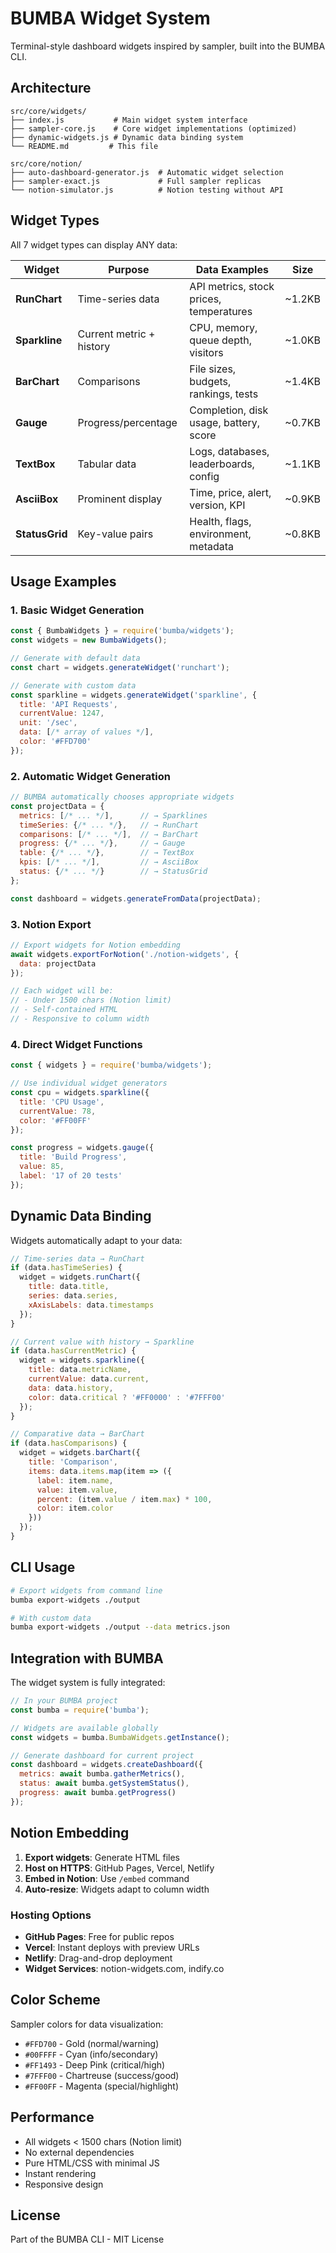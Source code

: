 # BUMBA Widget System

Terminal-style dashboard widgets inspired by sampler, built into the BUMBA CLI.

## Architecture

```
src/core/widgets/
├── index.js           # Main widget system interface
├── sampler-core.js    # Core widget implementations (optimized)
├── dynamic-widgets.js # Dynamic data binding system
└── README.md         # This file

src/core/notion/
├── auto-dashboard-generator.js  # Automatic widget selection
├── sampler-exact.js             # Full sampler replicas
└── notion-simulator.js          # Notion testing without API
```

## Widget Types

All 7 widget types can display ANY data:

| Widget | Purpose | Data Examples | Size |
|--------|---------|---------------|------|
| **RunChart** | Time-series data | API metrics, stock prices, temperatures | ~1.2KB |
| **Sparkline** | Current metric + history | CPU, memory, queue depth, visitors | ~1.0KB |
| **BarChart** | Comparisons | File sizes, budgets, rankings, tests | ~1.4KB |
| **Gauge** | Progress/percentage | Completion, disk usage, battery, score | ~0.7KB |
| **TextBox** | Tabular data | Logs, databases, leaderboards, config | ~1.1KB |
| **AsciiBox** | Prominent display | Time, price, alert, version, KPI | ~0.9KB |
| **StatusGrid** | Key-value pairs | Health, flags, environment, metadata | ~0.8KB |

## Usage Examples

### 1. Basic Widget Generation

```javascript
const { BumbaWidgets } = require('bumba/widgets');
const widgets = new BumbaWidgets();

// Generate with default data
const chart = widgets.generateWidget('runchart');

// Generate with custom data
const sparkline = widgets.generateWidget('sparkline', {
  title: 'API Requests',
  currentValue: 1247,
  unit: '/sec',
  data: [/* array of values */],
  color: '#FFD700'
});
```

### 2. Automatic Widget Generation

```javascript
// BUMBA automatically chooses appropriate widgets
const projectData = {
  metrics: [/* ... */],      // → Sparklines
  timeSeries: {/* ... */},   // → RunChart
  comparisons: [/* ... */],  // → BarChart
  progress: {/* ... */},     // → Gauge
  table: {/* ... */},        // → TextBox
  kpis: [/* ... */],         // → AsciiBox
  status: {/* ... */}        // → StatusGrid
};

const dashboard = widgets.generateFromData(projectData);
```

### 3. Notion Export

```javascript
// Export widgets for Notion embedding
await widgets.exportForNotion('./notion-widgets', {
  data: projectData
});

// Each widget will be:
// - Under 1500 chars (Notion limit)
// - Self-contained HTML
// - Responsive to column width
```

### 4. Direct Widget Functions

```javascript
const { widgets } = require('bumba/widgets');

// Use individual widget generators
const cpu = widgets.sparkline({
  title: 'CPU Usage',
  currentValue: 78,
  color: '#FF00FF'
});

const progress = widgets.gauge({
  title: 'Build Progress',
  value: 85,
  label: '17 of 20 tests'
});
```

## Dynamic Data Binding

Widgets automatically adapt to your data:

```javascript
// Time-series data → RunChart
if (data.hasTimeSeries) {
  widget = widgets.runChart({
    title: data.title,
    series: data.series,
    xAxisLabels: data.timestamps
  });
}

// Current value with history → Sparkline
if (data.hasCurrentMetric) {
  widget = widgets.sparkline({
    title: data.metricName,
    currentValue: data.current,
    data: data.history,
    color: data.critical ? '#FF0000' : '#7FFF00'
  });
}

// Comparative data → BarChart
if (data.hasComparisons) {
  widget = widgets.barChart({
    title: 'Comparison',
    items: data.items.map(item => ({
      label: item.name,
      value: item.value,
      percent: (item.value / item.max) * 100,
      color: item.color
    }))
  });
}
```

## CLI Usage

```bash
# Export widgets from command line
bumba export-widgets ./output

# With custom data
bumba export-widgets ./output --data metrics.json
```

## Integration with BUMBA

The widget system is fully integrated:

```javascript
// In your BUMBA project
const bumba = require('bumba');

// Widgets are available globally
const widgets = bumba.BumbaWidgets.getInstance();

// Generate dashboard for current project
const dashboard = widgets.createDashboard({
  metrics: await bumba.gatherMetrics(),
  status: await bumba.getSystemStatus(),
  progress: await bumba.getProgress()
});
```

## Notion Embedding

1. **Export widgets**: Generate HTML files
2. **Host on HTTPS**: GitHub Pages, Vercel, Netlify
3. **Embed in Notion**: Use `/embed` command
4. **Auto-resize**: Widgets adapt to column width

### Hosting Options

- **GitHub Pages**: Free for public repos
- **Vercel**: Instant deploys with preview URLs
- **Netlify**: Drag-and-drop deployment
- **Widget Services**: notion-widgets.com, indify.co

## Color Scheme

Sampler colors for data visualization:

- `#FFD700` - Gold (normal/warning)
- `#00FFFF` - Cyan (info/secondary)
- `#FF1493` - Deep Pink (critical/high)
- `#7FFF00` - Chartreuse (success/good)
- `#FF00FF` - Magenta (special/highlight)

## Performance

- All widgets < 1500 chars (Notion limit)
- No external dependencies
- Pure HTML/CSS with minimal JS
- Instant rendering
- Responsive design

## License

Part of the BUMBA CLI - MIT License